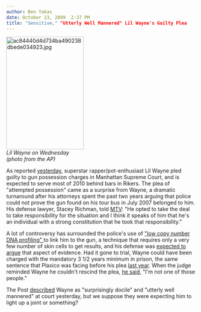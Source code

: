 ```yaml
---
author: Ben Yakas
date: October 23, 2009  2:37 PM
title: "Sensitive," "Utterly Well Mannered" Lil Wayne's Guilty Plea
---
```


<p><span class="mt-enclosure mt-enclosure-image" style="display: inline;"> </span></p><div class="image-left" style=" width:206px; "> <img alt="ac84440d4d734ba490238dbede034923.jpg" src="https://web.archive.org/web/20110628184838im_/http://gothamist.com/attachments/byakas/ac84440d4d734ba490238dbede034923.jpg" width="206" height="300"> <br> <i>Lil Wayne on Wednesday (photo from the AP)</i></div> <p></p>

<p>As reported <a href="https://web.archive.org/web/20110628184838/http://gothamist.com/2009/10/22/lil_wayne.php">yesterday</a>, superstar rapper/pot-enthusiast Lil Wayne pled guilty to gun possession charges in Manhattan Supreme Court, and is expected to serve most of 2010 behind bars in Rikers.  The plea of &quot;attempted possession&quot; came as a surprise from Wayne, a dramatic turnaround after his attorneys spent the past two years arguing that police could not prove the gun found on his tour bus in July 2007 belonged to him. His defense lawyer, Stacey Richman, told <a href="https://web.archive.org/web/20110628184838/http://www.mtv.com/news/articles/1624507/20091022/lil_wayne.jhtml">MTV</a>: &quot;He opted to take the deal to take responsibility for the situation and I think it speaks of him that he&apos;s an individual with a strong constitution that he took that responsibility.&quot; </p>

<p>A lot of controversy has surrounded the police&apos;s use of <a href="https://web.archive.org/web/20110628184838/http://en.wikipedia.org/wiki/Low_copy_number">&quot;low copy number DNA profiling&quot; </a> to link him to the gun, a technique that requires only a very few number of skin cells to get results, and his defense was <a href="https://web.archive.org/web/20110628184838/http://www.nydailynews.com/gossip/2009/10/22/2009-10-22_trying_to_beat_rap_on_dna.html">expected to argue</a> that aspect of evidence. Had it gone to trial, Wayne could have been charged with the mandatory 3 1/2 years minimum in prison, the same sentence that Plaxico was facing before his plea <a href="https://web.archive.org/web/20110628184838/http://gothamist.com/2009/08/20/plaxico_burress_pleads_guilty_agree.php">last year</a>.  When the judge reminded Wayne he couldn&apos;t rescind the plea, <a href="https://web.archive.org/web/20110628184838/http://www.nydailynews.com/news/ny_crime/2009/10/22/2009-10-22_lil_wayne_to_big_house_rapper_pleads_guilty_to_attempted_gun_possession_expects_.html">he said</a>, &quot;I&apos;m not one of those people.&quot;</p>

<p>The Post <a href="https://web.archive.org/web/20110628184838/http://www.nypost.com/p/news/local/manhattan/wayne_cops_to_gun_rap_in_shock_plea_QevZbMyKTpApo4bzY2cc6O">described</a> Wayne as &quot;surprisingly docile&quot; and &quot;utterly well mannered&quot; at court yesterday, but we suppose they were expecting him to light up a joint or something? </p>